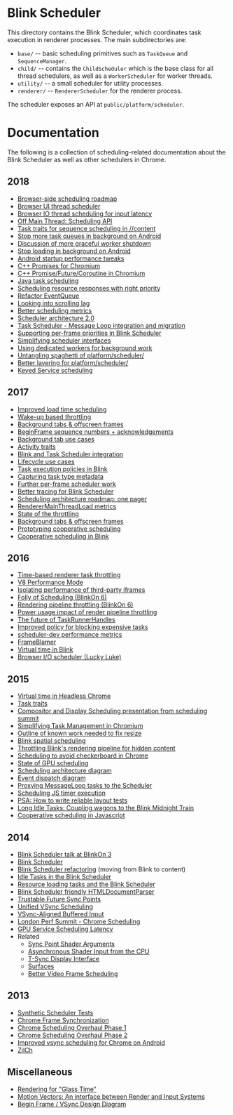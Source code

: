 # Blink Scheduler

This directory contains the Blink Scheduler, which coordinates task execution
in renderer processes. The main subdirectories are:

- `base/` -- basic scheduling primitives such as `TaskQueue` and
   `SequenceManager`.
- `child/` -- contains the `ChildScheduler` which is the base class for all
   thread schedulers, as well as a `WorkerScheduler` for worker threads.
- `utility/` -- a small scheduler for utility processes.
- `renderer/` -- `RendererScheduler` for the renderer process.

The scheduler exposes an API at `public/platform/scheduler`.

# Documentation

The following is a collection of scheduling-related documentation about the
Blink Scheduler as well as other schedulers in Chrome.


## 2018
* [Browser-side scheduling roadmap](https://docs.google.com/document/d/1yxjka3kyKieEWP6gRlLyXVy72DJ5Gc22Nqp9vehFj14/edit)
* [Browser UI thread scheduler](https://docs.google.com/document/d/1z1BDq9vzcEpkhN9LSPF5XMnZ0kLJ8mWWkNAi4OI7cos/edit)
* [Browser IO thread scheduling for input latency](https://docs.google.com/document/d/12waKYiZOOu1DwUJO5faSonq9OwRIJuaP0GavClPTHWY/edit)
* [Off Main Thread: Scheduling API](https://docs.google.com/document/d/1SGWR1LrrgOUWHNJZU6JfUC89dCMSIXP7TH8RmoWLqyc/edit)
* [Task traits for sequence scheduling in //content](https://docs.google.com/document/d/1SGy9VTXUwyXEX_yBZ0ukFAnS8B0hDeMUJD-1iALaE-Q/edit)
* [Stop more task queues in background on Android](https://docs.google.com/document/d/10D2uvOVxBZ2YhcwtK1XOb6CClminPpqAeS82KOVT7hk/edit)
* [Discussion of more graceful worker shutdown](https://docs.google.com/document/d/11waILCkPehUfML6_defbpkNk4mau6qiK8f7qXtqauwY/edit)
* [Stop loading in background on Android](https://docs.google.com/document/d/1DEGgG9HfA2ixJpXQDsKbYCJJyHILWz3CQmuNEJr9Xho/edit)
* [Android startup performance tweaks](https://docs.google.com/document/d/1rGbdF0Rjv0wl7dEQ4kGj2f79Q20MlIv7ch9MSlm2G3M/edit#heading=h.e7o0jj9sx1od)
* [C++ Promises for Chromium](https://docs.google.com/document/d/1l12PAJgEtlrqTXKiw6mk2cR2jP7FAfCCDr-DGIdiC9w/edit)
* [C++ Promise/Future/Coroutine in Chromium](https://docs.google.com/document/d/1RThP0a8fTyuYqpPN2zrMxt8Te9M0v3JUv1XhcquBz9E/edit)
* [Java task scheduling](https://docs.google.com/document/d/1z2ALaVDkfxurPpzDzO9dAAK3dLuLCjYViJijydPoMHs/edit)
* [Scheduling resource responses with right priority](https://docs.google.com/document/d/18WcfptovabsfE-2Nb4M_x8abVqInr-94fno81E_NcJk/edit)
* [Refactor EventQueue](https://docs.google.com/document/d/1BBtBPTarOF4NeVKSWZe3XaDHo4yTGhdlqYm35yVzPs4/edit)
* [Looking into scrolling lag](https://docs.google.com/document/d/1l2e3B6Ad0mqMRqs3_cK8a-o4Po6XMhOgIZt2B5r_ZG0/edit#heading=h.2ef1y98v91gv)
* [Better scheduling metrics](https://docs.google.com/document/d/1o6QHeY8y6PssEv--Qs6uNeNWrOzTwDyrbTk9iuq2WmY/edit#heading=h.ia9zbay5xpwt)
* [Scheduler architecture 2.0](https://docs.google.com/document/d/1dk71yTd5fndb5gMSb7wlB2P80hw5ImFxbPao06Ti8EQ/edit#heading=h.7m3oi6qeqhdv)
* [Task Scheduler - Message Loop integration and migration](https://docs.google.com/document/d/1Vy7kz_9evp6xOFRQBD6M1h4qmk4EEBu0cutipQ3e6kA/edit)
* [Supporting per-frame priorities in Blink Scheduler](https://docs.google.com/document/d/1-0nNG75hfsg1WhW3Xa4yUNDQdP1D6EJ9r2tl4tmAVJM/edit)
* [Simplifying scheduler interfaces](https://docs.google.com/document/d/1oz-Rjpn6KhmQvaJF4b674Jofiy3PQQPbyngqFGlYknY/edit)
* [Using dedicated workers for background work](https://docs.google.com/document/d/1qTYo9ZQwsycJYPAuT5AKw6JYBEsSfJQR823mma3CGvQ/edit)
* [Untangling spaghetti of platform/scheduler/](https://docs.google.com/document/d/1jxM32tM-djMl7Xzy_tQbVadX1HjQ06fH0x7ofxeeSVc/edit#heading=h.34va28zf1wfu)
* [Better layering for platform/scheduler/](https://docs.google.com/document/d/1Brt1oSUrL4M_TBSl-KiCbvQt8kYxwnmqsXrmJM00ylA/edit)
* [Keyed Service scheduling](https://docs.google.com/document/d/1JCvCQvux0DW0X3tyfE_u70Fvpspfn7KDTTdJVD7M524/edit)


## 2017
* [Improved load time scheduling](https://docs.google.com/document/d/1q5uPIKyUP0X7KaQRyxWXmIzMvKF3fx1j6QPCWhjI82o/edit)
* [Wake-up based throttling](https://docs.google.com/document/d/1A87Ci3_USDyQEdlmXTO1spQxUcR_ML5zqiCsaow4NGM/edit)
* [Background tabs & offscreen frames](https://docs.google.com/document/d/18_sX-KGRaHcV3xe5Xk_l6NNwXoxm-23IOepgMx4OlE4/edit)
* [BeginFrame sequence numbers + acknowledgements](https://docs.google.com/document/d/1nxaunQ0cYWxhtS6Zzfwa99nae74F7gxanbuT5JRpI6Y/edit)
* [Background tab use cases](https://docs.google.com/document/d/16-QGneIkYNbNleoXbdD-mRMYdZAG2JIjMcTVxSC3ZWc/edit)
* [Activity traits](https://docs.google.com/document/d/1BaJpx08vbPz_1LCj9tehnatZNqh1eLPeE9xoUnWdlW4/edit#heading=h.nwhgpfhlxswr)
* [Blink and Task Scheduler integration](https://docs.google.com/document/d/1h-FlOeO-27g__JnuRvdJ8KG9G-bmG_zn6zuw7GerFkc/edit)
* [Lifecycle use cases](https://docs.google.com/document/d/16-QGneIkYNbNleoXbdD-mRMYdZAG2JIjMcTVxSC3ZWc/edit)
* [Task execution policies in Blink](https://docs.google.com/document/d/1tFI0pkLp1LCFDKRxwT6BSdA-ub8K4cZJLlCaAlqmsvM/edit)
* [Capturing task type metadata](https://docs.google.com/document/d/1Py2ZdjpaCMdpVtKfdHMITAn5gst_owjQiqlbPm3mCxc/edit)
* [Further per-frame scheduler work](https://docs.google.com/document/d/1yOhE6-1HLb3aeNWmoa9O2LlnegWjd4awYUn2OhUL4vk/edit)
* [Better tracing for Blink Scheduler](https://docs.google.com/document/d/18Iz0lVX38_ZIMNoAp4e2RpeIFcCUUU2cghDwy_aLK3k/edit)
* [Scheduling architecture roadmap: one pager](https://docs.google.com/document/d/13dQAthHRn7bkEgsb7OzG50zhxFFB1rHEDCM7ObXH1_c/edit)
* [RendererMainThreadLoad metrics](https://docs.google.com/document/d/1MvAadiO3kwSodfOIZ35k2j4oJX-zVY9FsQaSshI-vus/edit#heading=h.r8nzo35yh6ck)
* [State of the throttling](https://docs.google.com/document/d/1csir1MUkI1maqjAIzhR51LTy1pwSqeh9HDmAPTZWirw/edit)
* [Background tabs & offscreen frames](https://docs.google.com/document/d/18_sX-KGRaHcV3xe5Xk_l6NNwXoxm-23IOepgMx4OlE4/edit)
* [Prototyping cooperative scheduling](https://docs.google.com/document/d/1ennqB9cCfko6eg1a6bNoJjaypESjfFvhVup9LSJCyUg/edit)
* [Cooperative scheduling in Blink](https://docs.google.com/document/d/14WoGZ8pfD4TmOFDebE-WIgkfQ62MnOiyafQI4Zhqjzs/edit)

## 2016

* [Time-based renderer task throttling](https://drive.google.com/open?id=1vCUeGfr2xzZ67SFt2yZjNeaIcXGp2Td6KHN7bI02ySo)
* [V8 Performance Mode](https://drive.google.com/open?id=1bRVAP08qNBvnEm_vO4hW1-NqQC9-lQZjUH29_vwfYRY)
* [Isolating performance of third-party iframes](https://docs.google.com/document/d/1CEggurHQGXenhu_GQT7KnRvtSuowuenXpxVzYSeRxSY/edit)
* [Folly of Scheduling (BlinkOn 6)](https://drive.google.com/open?id=1ZMxbnSn1R1o2-NGztP0mVyOOoQg24bLSqWE1SWXnQ_E)
* [Rendering pipeline throttling (BlinkOn 6)](https://docs.google.com/presentation/d/1aPZzH7J0O29sqA_FzsuWQNDwK6CoNcAcpMvJexsO6Vg/edit)
* [Power usage impact of render pipeline throttling](https://docs.google.com/document/d/1jMuvRYWptZfP5zpvWmPJPRL-iowtgBVX45rSvew0VH4)
* [The future of TaskRunnerHandles](https://docs.google.com/document/d/1A_LRKyTOCzhRPOY4Q3RsePuw4UCsvxuFYx6D18BaYk0/edit#heading=h.xgjl2srtytjt)
* [Improved policy for blocking expensive tasks](https://docs.google.com/document/d/14VdbqN-ehgpNC4KYVpPQFiQpfxOQiVtJgYjXUJGI4f0/edit#)
* [scheduler-dev performance metrics](https://docs.google.com/document/d/15CIJ4eMnwOneshhjFxVjz3FCV7ja9lrlQOEZGWLZdgA/edit)
* [FrameBlamer](https://docs.google.com/document/d/15BB-suCb9j-nFt55yCFJBJCGzLg2qUm3WaSOPb8APtI/edit)
* [Virtual time in Blink](https://drive.google.com/open?id=1y9KDT_ZEzT7pBeY6uzVt1dgKlwc1OB_vY4NZO1zBQmo)
* [Browser I/O scheduler (Lucky Luke)](https://docs.google.com/document/d/1S2AAeoo1xa_vsLbDYBsDHCqhrkfiMgoIPlyRi6kxa5k/edit)

## 2015

* [Virtual time in Headless Chrome](https://docs.google.com/document/d/1dIMHIl1xutUXqXWRXqXrDd3bo9hachIt_ZkPK_BshUs/edit)
* [Task traits](https://docs.google.com/document/d/1d6t7CTobtXLj1gXiBE8SVl_fxJjEazATxYHYGp5ppvE)
* [Compositor and Display Scheduling presentation from scheduling summit](https://docs.google.com/presentation/d/1FpTy5DpIGKt8r2t785y6yrHETkg8v7JfJ26zUxaNDUg/edit?usp=sharing)
* [Simplifying Task Management in Chromium](https://docs.google.com/document/d/1fn0AmFsY7gWvStShOh7dUxOfHXjKgcfsr9I1ETbNe2I/edit)
* [Outline of known work needed to fix resize](https://docs.google.com/a/chromium.org/document/d/1POLDq-L_T9iZ_Ul39sjOMiOO-yvLnmb1WFsH4JfIyVU/edit?usp=sharing_eid)
* [Blink spatial scheduling](https://docs.google.com/document/d/1k9fL01wwRliVzZW_ibPT8-B9BADz7I87hpFoXFG37aI/edit?pli=1#)
* [Throttling Blink's rendering pipeline for hidden content](https://docs.google.com/document/d/1Dd4qi1b_iX-OCZpelvXxizjq6dDJ76XNtk37SZEoTYQ/edit)
* [Scheduling to avoid checkerboard in Chrome](https://docs.google.com/document/d/1OLp7x06CjBY-0J3TBQzXw8sALHznIx4rYixvnBTbUUA/edit#heading=h.9i2v5u7um22b)
* [State of GPU scheduling](https://docs.google.com/document/d/15gbHgXPyhSlNu1Ku9HF-of8BNOpvsziV1F8IE-kRax4/edit#heading=h.jermw4ib9rwc)
* [Scheduling architecture diagram](https://docs.google.com/drawings/d/1xcHpqhdcIsX0b_sGPuU1SZCsY87UTqJ67qvvbF29oLM/edit)
* [Event dispatch diagram](https://docs.google.com/drawings/d/1bUukRm-DV34sM7rL2_bSdxaQkZVMQ_5vOa7nzDnmnx8/edit)
* [Proxying MessageLoop tasks to the Scheduler](https://docs.google.com/a/chromium.org/document/d/1qxdh2I61_aB_Uzh1QgNqvdWFBCL_E65G2smoSySw7KU/edit#heading=h.vit0krths7ns)
* [Scheduling JS timer execution](https://docs.google.com/a/chromium.org/document/d/163ow-1wjd6L0rAN3V_U6t12eqVkq4mXDDjVaA4OuvCA/edit?usp=sharing_eid)
* [PSA: How to write reliable layout tests](https://docs.google.com/a/chromium.org/document/d/1Yl4SnTLBWmY1O99_BTtQvuoffP8YM9HZx2YPkEsaduQ/edit#heading=h.ui2te0d6ongo)
* [Long Idle Tasks: Coupling wagons to the Blink Midnight Train](https://docs.google.com/a/chromium.org/document/d/1yBlUdYW8VTIfB-DqhvQqUeP0kf-Ap1W4cao2yQq58Do/edit?pli=1#heading=h.g9y2fheuia8t)
* [Cooperative scheduling in Javascript](https://docs.google.com/a/chromium.org/document/d/1Jb0DRcIeHHFldlI8wkQJ4uAyTZLzNOvH161VBJUF_Oc/edit#)

## 2014

* [Blink Scheduler talk at BlinkOn 3](https://docs.google.com/presentation/d/1V09Qq08_jOucvOFs-C7P4Hz2Vsswa6imqLxAf7ONomQ/edit#slide=id.p)
* [Blink Scheduler](https://docs.google.com/a/chromium.org/document/d/11N2WTV3M0IkZ-kQlKWlBcwkOkKTCuLXGVNylK5E2zvc/edit#heading=h.3ay9sj44f0zd)
* [Blink Scheduler refactoring](https://docs.google.com/a/chromium.org/document/d/16f_RIhZa47uEK_OdtTgzWdRU0RFMTQWMpEWyWXIpXUo/edit#) (moving from Blink to content)
* [Idle Tasks in the Blink Scheduler](https://docs.google.com/a/chromium.org/document/d/1bXcZ45iCr9NPP6UDbY57RCKgSndgaBt9tSgwxV0sg1o/edit)
* [Resource loading tasks and the Blink Scheduler](https://docs.google.com/a/chromium.org/document/d/1kLdtb718AEetE64gL-MmM0YRh7kAkxPpWDRa7OI-scI/edit?usp=sharing_eid)
* [Blink Scheduler friendly HTMLDocumentParser](https://docs.google.com/a/chromium.org/document/d/1Ofil50mhU9IuDkmEdbde18uxquA3WsEdI3vCyYzzDyc/edit#heading=h.fr9ldspsaw6g)
* [Trustable Future Sync Points](https://docs.google.com/document/d/1qqu8c5Gp1faY-AY4CgER-GKs0w7GXlR5YJ-BaIZ4auo/edit?usp=sharing)
* [Unified VSync Scheduling](https://docs.google.com/document/d/13xtO-_NSSnNZRRS1Xq3xGNKZawKc8HQxOid5boBUyX8/edit?usp=sharing)
* [VSync-Aligned Buffered Input](https://docs.google.com/document/d/1L2JTgYMksmXgujKxxhyV45xL8jNhbCh60NQHoueKyS4/edit?usp=sharing)
* [London Perf Summit - Chrome Scheduling](https://docs.google.com/presentation/d/1I105Uk7nlH_Kj4UaqC7Ygkw3eNuDINQXPtYYSusW8Ho/edit?usp=sharing)
* [GPU Service Scheduling Latency](https://docs.google.com/document/d/1hjVckIpb9WBE7A9HUxAmutRJEgSkZO_JAFfgwOE-8NE/edit?usp=sharing)
* Related
  * [Sync Point Shader Arguments](https://docs.google.com/document/d/1GlnjZI0jDNPXZIlhdcU135BGnsP7T3WY0UR4IwjEILU/edit?usp=sharing)
  * [Asynchronous Shader Input from the CPU](https://docs.google.com/document/d/1daXOSiYUHvDcG5dR9OUQWx6rllW127mRcxiVUTK9DdM/edit?usp=sharing)
  * [T-Sync Display Interface](https://docs.google.com/document/d/1ZoH6a-Pxsnh9Xu_2rtF5jss2d352Klpu_23urKghaH0/edit?usp=sharing)
  * [Surfaces](https://docs.google.com/a/chromium.org/document/d/1RxbffpK_GxPtZscXgIEN0N9ZT7IC8BObnbx9ynw92qg/edit?pli=1)
  * [Better Video Frame Scheduling](https://docs.google.com/a/chromium.org/document/d/1xauQd5Tt2MuM82MAwIqIW7IEkVj4VnjWBB-zUODfERQ)

## 2013

* [Synthetic Scheduler Tests](https://docs.google.com/a/chromium.org/document/d/17yhE5Po9By0sCdM1yZT3LiUECaUr_94rQt9j-4tOQIM)
* [Chrome Frame Synchronization](https://docs.google.com/presentation/d/1q2WU0LusCyQFKDMjOSWLj3xGeOxMWmLzConrC8euJpA/edit?usp=sharing)
* [Chrome Scheduling Overhaul Phase 1](https://docs.google.com/document/d/1LUFA8MDpJcDHE0_L2EHvrcwqOMJhzl5dqb0AlBSqHOY/edit?usp=sharing)
* [Chrome Scheduling Overhaul Phase 2](https://docs.google.com/document/d/1VJf2busac85FRQYXhn8hdc-x4yp77JUroTrY-_sj5Ck/edit?usp=sharing)
* [Improved vsync scheduling for Chrome on Android](https://docs.google.com/a/chromium.org/document/d/16822du6DLKDZ1vQVNWI3gDVYoSqCSezgEmWZ0arvkP8/edit)
* [ZilCh](https://docs.google.com/document/d/1HmS0YQtWg2ToY67fE8A33PJUyPSwGUwUCLMk_zjK7ik/edit?usp=sharing)

## Miscellaneous

* [Rendering for "Glass Time"](https://docs.google.com/a/google.com/presentation/d/1oKEunkaeiTwznGaIX_yIhe6HPfZBXhtv8r5J5hz52UI/edit#slide=id.g2b8380fec_0129)
* [Motion Vectors: An interface between Render and Input Systems](http://www.google.com/url?q=http%3A%2F%2Fgo%2Finput-motion-vectors&sa=D&sntz=1&usg=AFQjCNF0sC31c9FLCscR8HtXiz_kP5EaPw)
* [Begin Frame / VSync Design Diagram](https://docs.google.com/a/chromium.org/drawings/d/1WEj-6A-8FmJNIMbd9hvkvxAuOOTwQvkSjbKR79YCt-c/edit)
